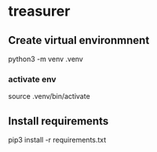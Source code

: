 # treasurer


## Create virtual environmnent
python3 -m venv .venv

### activate env
source .venv/bin/activate

## Install requirements
pip3 install -r requirements.txt